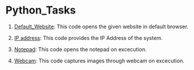 # Python_Tasks
1. [Default_Website](https://github.com/Scripturient101/Python_Tasks/blob/main/Default_Website.py): This code opens the given website in default browser.
     
2. [IP address](https://github.com/Scripturient101/Python_Tasks/blob/main/IPaddress.py): This code provides the IP Address of the system.
     
3. [Notepad](https://github.com/Scripturient101/Python_Tasks/blob/main/notepad.py): This code opens the notepad on excecution.

4. [Webcam](https://github.com/Scripturient101/Python_Tasks/blob/main/webcam.py): This code captures images through webcam on excecution.



